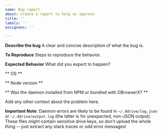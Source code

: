 ```yaml
---
name: Bug report
about: Create a report to help us improve
title: ''
labels: ''
assignees: ''

---
```


**Describe the bug**
A clear and concise description of what the bug is.

**To Reproduce**
Steps to reproduce the behavior.

**Expected Behavior**
What did you expect to happen?

** OS **

** Node version **

** Was the daemon installed from NPM or bundled with DBrowserX? **

Add any other context about the problem here.

__Important Note__: Daemon errors are likely to be found in `~/.ddrive/log.json` or `~/.ddrive/output.log` (the latter is for unexpected, non-JSON output). These files might contain sensitive drive keys, so don't upload the whole thing -- just extract any stack traces or odd error messages!
